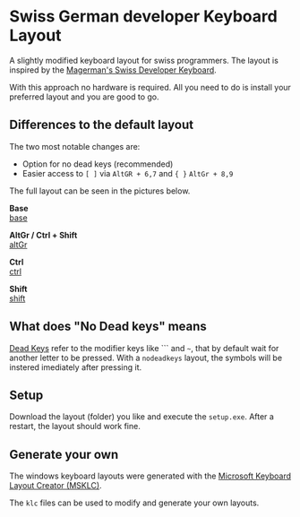 # Swiss German developer Keyboard Layout

A slightly modified keyboard layout for swiss programmers. The layout is
inspired by the [Magerman's Swiss Developer Keyboard](https://www.magerman.com/en/Keyboard.html).

With this approach no hardware is required. All you need to do is install your 
preferred layout and you are good to go.

## Differences to the default layout

The two most notable changes are:

- Option for no dead keys (recommended)
- Easier access to `[ ]` via `AltGR + 6,7` and `{ }` `AltGr + 8,9`

The full layout can be seen in the pictures below.

**Base**  
[base](./images/base.jpg)

**AltGr / Ctrl + Shift**  
[altGr](./images/altGr.jpg)

**Ctrl**  
[ctrl](./images/ctrl.jpg)

**Shift**  
[shift](./images/shift.jpg)

## What does "No Dead keys" means

[Dead Keys](https://www.wikiwand.com/en/Dead_key) refer to the modifier keys like ```
and `~`, that by default wait for another letter to be pressed. With a `nodeadkeys`
layout, the symbols will be instered imediately after pressing it.

## Setup

Download the layout (folder) you like and execute the `setup.exe`. After a restart,
the layout should work fine.

## Generate your own

The windows keyboard layouts were generated with the
[Microsoft Keyboard Layout Creator (MSKLC)](https://www.microsoft.com/en-us/download/details.aspx?id=102134).

The `klc` files can be used to modify and generate your own layouts.
